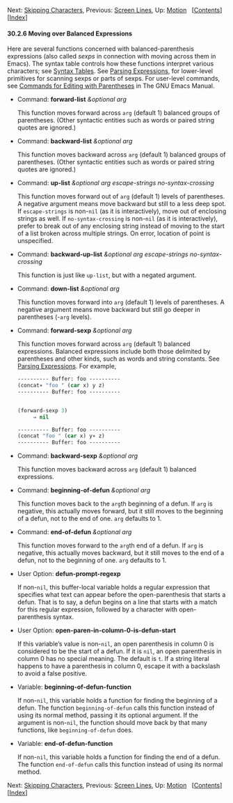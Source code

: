 

Next: [Skipping Characters](Skipping-Characters.html), Previous: [Screen Lines](Screen-Lines.html), Up: [Motion](Motion.html)   \[[Contents](index.html#SEC_Contents "Table of contents")]\[[Index](Index.html "Index")]

#### 30.2.6 Moving over Balanced Expressions

Here are several functions concerned with balanced-parenthesis expressions (also called *sexps* in connection with moving across them in Emacs). The syntax table controls how these functions interpret various characters; see [Syntax Tables](Syntax-Tables.html). See [Parsing Expressions](Parsing-Expressions.html), for lower-level primitives for scanning sexps or parts of sexps. For user-level commands, see [Commands for Editing with Parentheses](https://www.gnu.org/software/emacs/manual/html_node/emacs/Parentheses.html#Parentheses) in The GNU Emacs Manual.

*   Command: **forward-list** *\&optional arg*

    This function moves forward across `arg` (default 1) balanced groups of parentheses. (Other syntactic entities such as words or paired string quotes are ignored.)

<!---->

*   Command: **backward-list** *\&optional arg*

    This function moves backward across `arg` (default 1) balanced groups of parentheses. (Other syntactic entities such as words or paired string quotes are ignored.)

<!---->

*   Command: **up-list** *\&optional arg escape-strings no-syntax-crossing*

    This function moves forward out of `arg` (default 1) levels of parentheses. A negative argument means move backward but still to a less deep spot. If `escape-strings` is non-`nil` (as it is interactively), move out of enclosing strings as well. If `no-syntax-crossing` is non-`nil` (as it is interactively), prefer to break out of any enclosing string instead of moving to the start of a list broken across multiple strings. On error, location of point is unspecified.

<!---->

*   Command: **backward-up-list** *\&optional arg escape-strings no-syntax-crossing*

    This function is just like `up-list`, but with a negated argument.

<!---->

*   Command: **down-list** *\&optional arg*

    This function moves forward into `arg` (default 1) levels of parentheses. A negative argument means move backward but still go deeper in parentheses (-`arg` levels).

<!---->

*   Command: **forward-sexp** *\&optional arg*

    This function moves forward across `arg` (default 1) balanced expressions. Balanced expressions include both those delimited by parentheses and other kinds, such as words and string constants. See [Parsing Expressions](Parsing-Expressions.html). For example,

    ```lisp
    ---------- Buffer: foo ----------
    (concat∗ "foo " (car x) y z)
    ---------- Buffer: foo ----------
    ```

    ```lisp
    ```

    ```lisp
    (forward-sexp 3)
         ⇒ nil

    ---------- Buffer: foo ----------
    (concat "foo " (car x) y∗ z)
    ---------- Buffer: foo ----------
    ```

<!---->

*   Command: **backward-sexp** *\&optional arg*

    This function moves backward across `arg` (default 1) balanced expressions.

<!---->

*   Command: **beginning-of-defun** *\&optional arg*

    This function moves back to the `arg`th beginning of a defun. If `arg` is negative, this actually moves forward, but it still moves to the beginning of a defun, not to the end of one. `arg` defaults to 1.

<!---->

*   Command: **end-of-defun** *\&optional arg*

    This function moves forward to the `arg`th end of a defun. If `arg` is negative, this actually moves backward, but it still moves to the end of a defun, not to the beginning of one. `arg` defaults to 1.

<!---->

*   User Option: **defun-prompt-regexp**

    If non-`nil`, this buffer-local variable holds a regular expression that specifies what text can appear before the open-parenthesis that starts a defun. That is to say, a defun begins on a line that starts with a match for this regular expression, followed by a character with open-parenthesis syntax.

<!---->

*   User Option: **open-paren-in-column-0-is-defun-start**

    If this variable’s value is non-`nil`, an open parenthesis in column 0 is considered to be the start of a defun. If it is `nil`, an open parenthesis in column 0 has no special meaning. The default is `t`. If a string literal happens to have a parenthesis in column 0, escape it with a backslash to avoid a false positive.

<!---->

*   Variable: **beginning-of-defun-function**

    If non-`nil`, this variable holds a function for finding the beginning of a defun. The function `beginning-of-defun` calls this function instead of using its normal method, passing it its optional argument. If the argument is non-`nil`, the function should move back by that many functions, like `beginning-of-defun` does.

<!---->

*   Variable: **end-of-defun-function**

    If non-`nil`, this variable holds a function for finding the end of a defun. The function `end-of-defun` calls this function instead of using its normal method.

Next: [Skipping Characters](Skipping-Characters.html), Previous: [Screen Lines](Screen-Lines.html), Up: [Motion](Motion.html)   \[[Contents](index.html#SEC_Contents "Table of contents")]\[[Index](Index.html "Index")]
